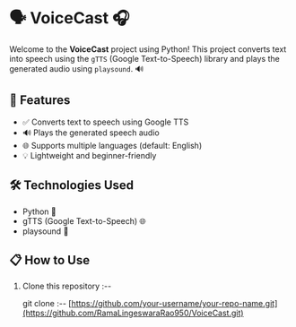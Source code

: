 # 🗣️ VoiceCast 🎧

Welcome to the **VoiceCast** project using Python! This project converts text into speech using the `gTTS` (Google Text-to-Speech) library and plays the generated audio using `playsound`. 🔊

## 📌 Features
- ✅ Converts text to speech using Google TTS
- 🔊 Plays the generated speech audio
- 🌐 Supports multiple languages (default: English)
- 💡 Lightweight and beginner-friendly

## 🛠️ Technologies Used
- Python 🐍
- gTTS (Google Text-to-Speech) 🌐
- playsound 🎵

## 📋 How to Use

1. Clone this repository :--

   git clone :-- [https://github.com/your-username/your-repo-name.git](https://github.com/RamaLingeswaraRao950/VoiceCast.git)

